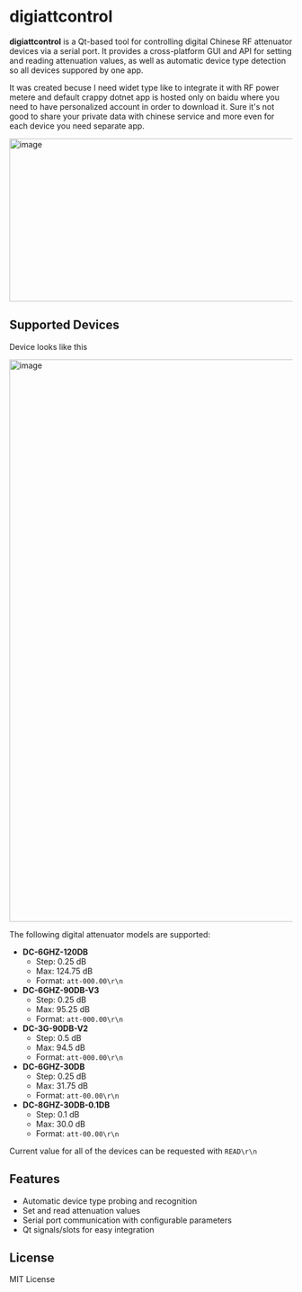 # digiattcontrol

**digiattcontrol** is a Qt-based tool for controlling digital Chinese RF attenuator devices via a serial port. It provides a cross-platform GUI and API for setting and reading attenuation values, as well as automatic device type detection so all devices suppored by one app.

It was created becuse I need widet type like to integrate it with RF power metere and default crappy dotnet app is hosted only on baidu where you need to have personalized account in order to download it. Sure it's not good to share your private data with chinese service and more even for each device you need separate app.

<img width="762" height="290" alt="image" src="https://github.com/user-attachments/assets/a1c70af4-8e43-45df-94b9-c98bba6b2c2f" />


## Supported Devices

Device looks like this

<img width="1000" height="1000" alt="image" src="https://github.com/user-attachments/assets/9e80430d-48e9-46fd-9a0a-7f5667c377d5" />


The following digital attenuator models are supported:

- **DC-6GHZ-120DB**
  - Step: 0.25 dB
  - Max: 124.75 dB
  - Format: `att-000.00\r\n`
- **DC-6GHZ-90DB-V3**
  - Step: 0.25 dB
  - Max: 95.25 dB
  - Format: `att-000.00\r\n`
- **DC-3G-90DB-V2**
  - Step: 0.5 dB
  - Max: 94.5 dB
  - Format: `att-000.00\r\n`
- **DC-6GHZ-30DB**
  - Step: 0.25 dB
  - Max: 31.75 dB
  - Format: `att-00.00\r\n`
- **DC-8GHZ-30DB-0.1DB**
  - Step: 0.1 dB
  - Max: 30.0 dB
  - Format: `att-00.00\r\n`
  
Current value for all of the devices can be requested with ```READ\r\n```

## Features

- Automatic device type probing and recognition
- Set and read attenuation values
- Serial port communication with configurable parameters
- Qt signals/slots for easy integration

## License

MIT License
